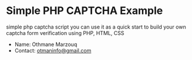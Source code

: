 # Simple PHP CAPTCHA Example
simple php captcha script you can use it as a quick start to build your own captcha form verification using PHP, HTML, CSS

* Name: Othmane Marzouq
* Contact: otmaninfo@gmail.com
